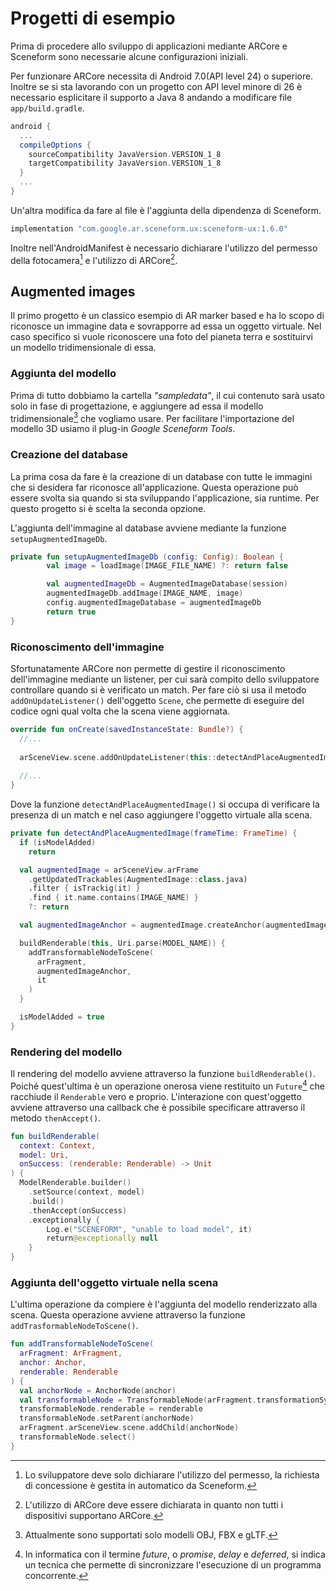 # Progetti di esempio

Prima di procedere allo sviluppo di applicazioni mediante ARCore e Sceneform sono necessarie alcune configurazioni iniziali.

Per funzionare ARCore necessita di Android 7.0(API level 24) o superiore.
Inoltre se si sta lavorando con un progetto con API level minore di 26 è necessario esplicitare il supporto a Java 8 andando a modificare file `app/build.gradle`.

```gradle
android {
  ...
  compileOptions {
    sourceCompatibility JavaVersion.VERSION_1_8
    targetCompatibility JavaVersion.VERSION_1_8
  }
  ...
}
```

Un'altra modifica da fare al file è l'aggiunta della dipendenza di Sceneform.

```gradle
implementation "com.google.ar.sceneform.ux:sceneform-ux:1.6.0"
```

Inoltre nell'AndroidManifest è necessario dichiarare l'utilizzo del permesso della fotocamera[^camera] e l'utilizzo di ARCore[^arcore].

## Augmented images

Il primo progetto è un classico esempio di AR marker based e ha lo scopo di riconosce un immagine data e sovrapporre ad essa un oggetto virtuale.
Nel caso specifico si vuole riconoscere una foto del pianeta terra e sostituirvi un modello tridimensionale di essa.

### Aggiunta del modello

Prima di tutto dobbiamo la cartella *"sampledata"*, il cui contenuto sarà usato solo in fase di progettazione, e aggiungere ad essa il modello tridimensionale[^format] che vogliamo usare.
Per facilitare l'importazione del modello 3D usiamo il plug-in *Google Sceneform Tools*.

### Creazione del database

La prima cosa da fare è la creazione di un database con tutte le immagini che si desidera far riconosce all'applicazione. Questa operazione può essere svolta sia quando si sta sviluppando l'applicazione, sia runtime. Per questo progetto si è scelta la seconda opzione.

L'aggiunta dell'immagine al database avviene mediante la funzione `setupAugmentedImageDb`.

```kotlin
private fun setupAugmentedImageDb (config: Config): Boolean {
        val image = loadImage(IMAGE_FILE_NAME) ?: return false

        val augmentedImageDb = AugmentedImageDatabase(session)
        augmentedImageDb.addImage(IMAGE_NAME, image)
        config.augmentedImageDatabase = augmentedImageDb
        return true
}
```

### Riconoscimento dell'immagine

Sfortunatamente ARCore non permette di gestire il riconoscimento dell'immagine mediante un listener, per cui sarà compito dello sviluppatore controllare quando si è verificato un match.
Per fare ciò si usa il metodo `addOnUpdateListener()` dell'oggetto `Scene`, che permette di eseguire del codice ogni qual volta che la scena viene aggiornata.

```kotlin
override fun onCreate(savedInstanceState: Bundle?) {
  //...
  
  arSceneView.scene.addOnUpdateListener(this::detectAndPlaceAugmentedImage)
  
  //...
}
```

Dove la funzione `detectAndPlaceAugmentedImage()` si occupa di verificare la presenza di un match e nel caso aggiungere l'oggetto virtuale alla scena.

```kotlin
private fun detectAndPlaceAugmentedImage(frameTime: FrameTime) {
  if (isModelAdded)
    return

  val augmentedImage = arSceneView.arFrame
    .getUpdatedTrackables(AugmentedImage::class.java)
    .filter { isTrackig(it) }
    .find { it.name.contains(IMAGE_NAME) }
    ?: return

  val augmentedImageAnchor = augmentedImage.createAnchor(augmentedImage.centerPose)

  buildRenderable(this, Uri.parse(MODEL_NAME)) {
    addTransformableNodeToScene(
      arFragment,
      augmentedImageAnchor,
      it
    )
  }

  isModelAdded = true
}
```

### Rendering del modello

Il rendering del modello avviene attraverso la funzione `buildRenderable()`.
Poiché quest'ultima è un operazione onerosa viene restituito un `Future`[^future] che racchiude il `Renderable` vero e proprio.
L'interazione con quest'oggetto avviene attraverso una callback che è possibile specificare attraverso il metodo `thenAccept()`.

```kotlin
fun buildRenderable(
  context: Context,
  model: Uri,
  onSuccess: (renderable: Renderable) -> Unit
) {
  ModelRenderable.builder()
    .setSource(context, model)
    .build()
    .thenAccept(onSuccess)
    .exceptionally {
        Log.e("SCENEFORM", "unable to load model", it)
        return@exceptionally null
    }
}
```

### Aggiunta dell'oggetto virtuale nella scena

L'ultima operazione da compiere è l'aggiunta del modello renderizzato alla scena.
Questa operazione avviene attraverso la funzione `addTrasformableNodeToScene()`.

```kotlin
fun addTransformableNodeToScene(
  arFragment: ArFragment,
  anchor: Anchor,
  renderable: Renderable
) {
  val anchorNode = AnchorNode(anchor)
  val transformableNode = TransformableNode(arFragment.transformationSystem)
  transformableNode.renderable = renderable
  transformableNode.setParent(anchorNode)
  arFragment.arSceneView.scene.addChild(anchorNode)
  transformableNode.select()
}
```

[^format]: Attualmente sono supportati solo modelli OBJ, FBX e gLTF.
[^camera]: Lo sviluppatore deve solo dichiarare l'utilizzo del permesso, la richiesta di concessione è gestita in automatico da Sceneform.
[^arcore]: L'utilizzo di ARCore deve essere dichiarata in quanto non tutti i dispositivi supportano ARCore.
[^future]: In informatica con il termine *future*, o *promise*, *delay* e *deferred*, si indica un tecnica che permette di sincronizzare l'esecuzione di un programma concorrente.
